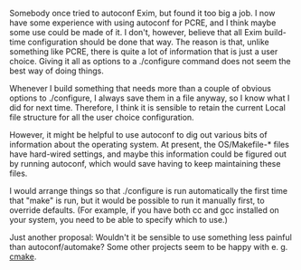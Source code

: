 Somebody once tried to autoconf Exim, but found it too big a job. I now
have some experience with using autoconf for PCRE, and I think maybe
some use could be made of it. I don't, however, believe that all Exim
build-time configuration should be done that way. The reason is that,
unlike something like PCRE, there is quite a lot of information that is
just a user choice. Giving it all as options to a ./configure command
does not seem the best way of doing things.

Whenever I build something that needs more than a couple of obvious
options to ./configure, I always save them in a file anyway, so I know
what I did for next time. Therefore, I think it is sensible to retain
the current Local file structure for all the user choice configuration.

However, it might be helpful to use autoconf to dig out various bits of
information about the operating system. At present, the OS/Makefile-\*
files have hard-wired settings, and maybe this information could be
figured out by running autoconf, which would save having to keep
maintaining these files.

I would arrange things so that ./configure is run automatically the
first time that "make" is run, but it would be possible to run it
manually first, to override defaults. (For example, if you have both cc
and gcc installed on your system, you need to be able to specify which
to use.)

Just another proposal: Wouldn't it be sensible to use something less
painful than autoconf/automake? Some other projects seem to be happy
with e. g. [cmake](http://www.cmake.org/).
